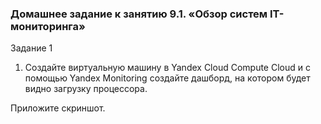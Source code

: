 ### Домашнее задание к занятию 9.1. «Обзор систем IT-мониторинга»

Задание 1
1. Создайте виртуальную машину в Yandex Cloud Compute Cloud и с помощью Yandex Monitoring создайте дашборд, на котором будет видно загрузку процессора.

Приложите скриншот.

